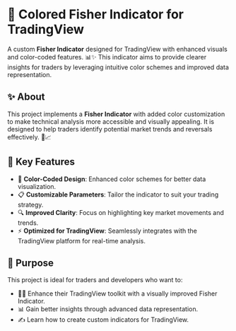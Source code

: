 # 🎨 Colored Fisher Indicator for TradingView

A custom **Fisher Indicator** designed for TradingView with enhanced visuals and color-coded features. 📊✨ This indicator aims to provide clearer insights for traders by leveraging intuitive color schemes and improved data representation.

## ✨ About

This project implements a **Fisher Indicator** with added color customization to make technical analysis more accessible and visually appealing. It is designed to help traders identify potential market trends and reversals effectively. 🚀📈

## 🔑 Key Features

- 🎨 **Color-Coded Design**: Enhanced color schemes for better data visualization.
- 📋 **Customizable Parameters**: Tailor the indicator to suit your trading strategy.
- 🔍 **Improved Clarity**: Focus on highlighting key market movements and trends.
- ⚡ **Optimized for TradingView**: Seamlessly integrates with the TradingView platform for real-time analysis.

## 🎯 Purpose

This project is ideal for traders and developers who want to:

- 🧑‍💻 Enhance their TradingView toolkit with a visually improved Fisher Indicator.
- 📊 Gain better insights through advanced data representation.
- ✍️ Learn how to create custom indicators for TradingView.
